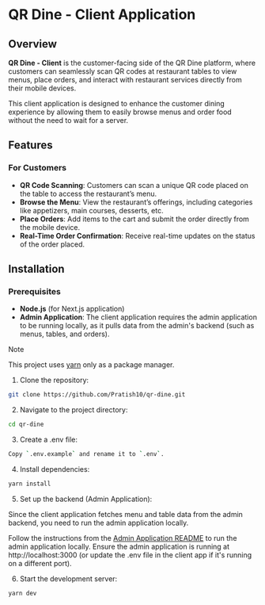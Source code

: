 # QR Dine - Client Application

## Overview

**QR Dine - Client** is the customer-facing side of the QR Dine platform, where customers can seamlessly scan QR codes at restaurant tables to view
menus, place orders, and interact with restaurant services directly from their mobile devices.

This client application is designed to enhance the customer dining experience by allowing them to easily browse menus and order food without the need
to wait for a server.

## Features

### For Customers

- **QR Code Scanning**: Customers can scan a unique QR code placed on the table to access the restaurant’s menu.
- **Browse the Menu**: View the restaurant’s offerings, including categories like appetizers, main courses, desserts, etc.
- **Place Orders**: Add items to the cart and submit the order directly from the mobile device.
- **Real-Time Order Confirmation**: Receive real-time updates on the status of the order placed.

## Installation

### Prerequisites

- **Node.js** (for Next.js application)
- **Admin Application**: The client application requires the admin application to be running locally, as it pulls data from the admin's backend (such
  as menus, tables, and orders).

> [!NOTE]  
> This project uses [yarn](https://classic.yarnpkg.com/lang/en/docs/install/#windows-stable) only as a package manager.

1. Clone the repository:

```bash
git clone https://github.com/Pratish10/qr-dine.git
```

2. Navigate to the project directory:

```bash
cd qr-dine
```

3. Create a .env file:

```bash
Copy `.env.example` and rename it to `.env`.
```

4. Install dependencies:

```bash
yarn install
```

5. Set up the backend (Admin Application):

Since the client application fetches menu and table data from the admin backend, you need to run the admin application locally.

Follow the instructions from the [Admin Application README](https://github.com/Pratish10/qr-dine?tab=readme-ov-file#readme) to run the admin
application locally. Ensure the admin application is running at http://localhost:3000 (or update the .env file in the client app if it's running on a
different port).

6. Start the development server:

```bash
yarn dev
```
